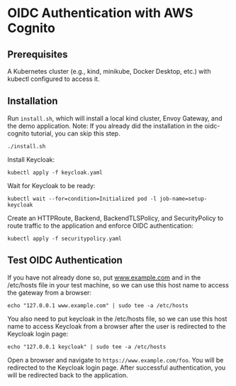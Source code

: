 # OIDC Authentication with AWS Cognito

## Prerequisites

A Kubernetes cluster (e.g., kind, minikube, Docker Desktop, etc.) with kubectl configured to access it.

## Installation

Run `install.sh`, which will install a local kind cluster, Envoy Gateway, and the demo application.
Note: If you already did the installation in the oidc-cognito tutorial, you can skip this step.

```
./install.sh
```

Install Keycloak:

```
kubectl apply -f keycloak.yaml
```

Wait for Keycloak to be ready:

```
kubectl wait --for=condition=Initialized pod -l job-name=setup-keycloak
```

Create an HTTPRoute, Backend, BackendTLSPolicy, and SecurityPolicy to route traffic to the application and enforce OIDC authentication:

```
kubectl apply -f securitypolicy.yaml
```

## Test OIDC Authentication

If you have not already done so, put www.example.com and in the /etc/hosts file in your test machine, so we can use this host name to access the gateway from a browser:

```
echo "127.0.0.1 www.example.com" | sudo tee -a /etc/hosts
```

You also need to put keycloak in the /etc/hosts file, so we can use this host name to access Keycloak from a browser after the user is redirected to the Keycloak login page:

```
echo "127.0.0.1 keycloak" | sudo tee -a /etc/hosts
```

Open a browser and navigate to `https://www.example.com/foo`. You will be redirected to the Keycloak login page. After successful authentication, you will be redirected back to the application.
